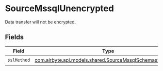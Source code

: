 # SourceMssqlUnencrypted

Data transfer will not be encrypted.


## Fields

| Field                                                                                                           | Type                                                                                                            | Required                                                                                                        | Description                                                                                                     |
| --------------------------------------------------------------------------------------------------------------- | --------------------------------------------------------------------------------------------------------------- | --------------------------------------------------------------------------------------------------------------- | --------------------------------------------------------------------------------------------------------------- |
| `sslMethod`                                                                                                     | [com.airbyte.api.models.shared.SourceMssqlSchemasSslMethod](../../models/shared/SourceMssqlSchemasSslMethod.md) | :heavy_check_mark:                                                                                              | N/A                                                                                                             |
